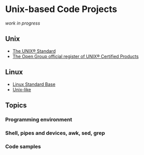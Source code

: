 # Unix-based Code Projects
<i>work in progress</i>

## Unix
* [The UNIX® Standard](https://www.opengroup.org/membership/forums/platform/unix)
* [The Open Group official register of UNIX&reg; Certified Products](https://www.opengroup.org/openbrand/register/)
## Linux
* [Linux Standard Base](https://refspecs.linuxfoundation.org/lsb.shtml)
* [Unix-like](https://en.wikipedia.org/wiki/Unix-like)

## Topics
### Programming environment
### Shell, pipes and devices, awk, sed, grep
### Code samples
